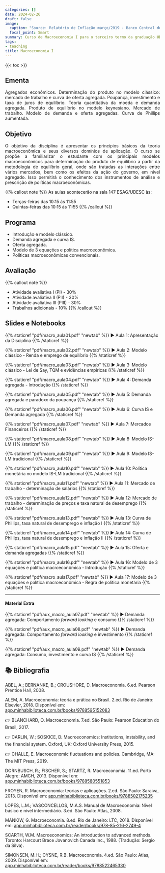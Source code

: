 ```yaml
---
categories: []
date: 2024-02-26
draft: false
image:
  caption: "Source: Relatório de Inflação março/2019 - Banco Central do Brasil"
  focal_point: Smart
summary: Curso de Macroeconomia I para o terceiro termo da graduação UDESC.
tags:
- teaching
title: Macroeconomia I
---
```


{{< toc >}}

## Ementa

<p align="justify">Agregados econômicos. Determinação do produto no modelo clássico: mercado de trabalho e curva de oferta agregada. Poupança, investimento e taxa de juros de equilíbrio. Teoria quantitativa da moeda e demanda agregada. Produto de equilíbrio no modelo keynesiano. Mercado de trabalho. Modelo de demanda e oferta agregadas. Curva de Phillips aumentada.</p>

## Objetivo

<p align="justify">O objetivo da disciplina é apresentar os princípios básicos da teoria macroeconômica e seus diversos domínios de aplicação. O curso se propõe a familiarizar o estudante com os principais modelos macroeconômicos para determinação do produto de equilíbrio a partir da metodologia de equilíbrio geral, onde são tratadas as interações entre vários mercados, bem como os efeitos da ação do governo, em nível agregado. Isso permitirá o conhecimento dos instrumentos de análise e prescrição de políticas macroeconômicas.</p>

{{% callout note %}}
As aulas acontecerão na sala 147 ESAG/UDESC às:
- Terças-feiras das 10:15 às 11:55
- Quintas-feiras das 10:15 às 11:55
{{% /callout %}}

## Programa

- Introdução e modelo clássico.
- Demanda agregada e curva IS.
- Oferta agregada.
- Modelo de 3 equações e política macroeconômica.
- Políticas macroeconômicas convencionais.

## Avaliação

{{% callout note %}}
- Atividade avaliativa I (PI) - 30%
- Atividade avaliativa II (PII) - 30%
- Atividade avaliativa III (PIII) - 30%
- Trabalhos adicionais - 10%
{{% /callout %}}

## Slides e Notebooks

{{% staticref "pdf/macro_aula01.pdf" "newtab" %}} ▶️ Aula 1: Apresentação da Disciplina {{% /staticref %}}

{{% staticref "pdf/macro_aula02.pdf" "newtab" %}} ▶️ Aula 2: Modelo clássico - Renda e emprego de equilíbrio {{% /staticref %}}

{{% staticref "pdf/macro_aula03.pdf" "newtab" %}} ▶️ Aula 3: Modelo clássico - Lei de Say, TQM e evidências empíricas {{% /staticref %}}

{{% staticref "pdf/macro_aula04.pdf" "newtab" %}} ▶️ Aula 4: Demanda agregada - Introdução {{% /staticref %}}

{{% staticref "pdf/macro_aula05.pdf" "newtab" %}} ▶️ Aula 5: Demanda agregada e paradoxo da poupança {{% /staticref %}}

{{% staticref "pdf/macro_aula06.pdf" "newtab" %}} ▶️ Aula 6: Curva IS e Demanda agregada {{% /staticref %}}

{{% staticref "pdf/macro_aula07.pdf" "newtab" %}} ▶️ Aula 7: Mercados Financeiros {{% /staticref %}}

{{% staticref "pdf/macro_aula08.pdf" "newtab" %}} ▶️ Aula 8: Modelo IS-LM {{% /staticref %}}

{{% staticref "pdf/macro_aula09.pdf" "newtab" %}} ▶️ Aula 9: Modelo IS-LM tradicional {{% /staticref %}}

{{% staticref "pdf/macro_aula10.pdf" "newtab" %}} ▶️ Aula 10: Política monetária no modelo IS-LM tradicional {{% /staticref %}}

{{% staticref "pdf/macro_aula11.pdf" "newtab" %}} ▶️ Aula 11: Mercado de trabalho - determinação de salários {{% /staticref %}}

{{% staticref "pdf/macro_aula12.pdf" "newtab" %}} ▶️ Aula 12: Mercado de trabalho - determinação de preços e taxa natural de desemprego {{% /staticref %}}

{{% staticref "pdf/macro_aula13.pdf" "newtab" %}} ▶️ Aula 13: Curva de Phillips, taxa natural de desemprego e inflação I {{% /staticref %}}

{{% staticref "pdf/macro_aula14.pdf" "newtab" %}} ▶️ Aula 14: Curva de Phillips, taxa natural de desemprego e inflação II {{% /staticref %}}

{{% staticref "pdf/macro_aula15.pdf" "newtab" %}} ▶️ Aula 15: Oferta e demanda agregadas {{% /staticref %}}

{{% staticref "pdf/macro_aula16.pdf" "newtab" %}} ▶️ Aula 16: Modelo de 3 equações e política macroeconômica - Introdução {{% /staticref %}}

{{% staticref "pdf/macro_aula17.pdf" "newtab" %}} ▶️ Aula 17: Modelo de 3 equações e política macroeconômica - Regra de política monetária {{% /staticref %}}

---
#### Material Extra

{{% staticref "pdf/aux_macro_aula07.pdf" "newtab" %}} ▶️ Demanda agregada: Comportamento _forward looking_ e consumo {{% /staticref %}}

{{% staticref "pdf/aux_macro_aula08.pdf" "newtab" %}} ▶️ Demanda agregada: Comportamento _forward looking_ e investimento {{% /staticref %}}

{{% staticref "pdf/aux_macro_aula09.pdf" "newtab" %}} ▶️ Demanda agregada: Consumo, investimento e curva IS {{% /staticref %}}

## 📚 Bibliografia
ABEL, A.; BERNANKE, B.; CROUSHORE, D. Macroeconomia. 6.ed. Pearson Prentice Hall, 2008. 

ALEM, A. Macroeconomia: teoria e prática no Brasil. 2.ed. Rio de Janeiro: Elsevier, 2018. Disponível em: [app.minhabiblioteca.com.br/books/9788595152083](https://app.minhabiblioteca.com.br/books/9788595152083)

👉 BLANCHARD, O. Macroeconomia. 7.ed. São Paulo: Pearson Education do Brasil, 2017. 

👉 CARLIN, W.; SOSKICE, D. Macroeconomics: Institutions, instability, and the financial system. Oxford, UK: Oxford University Press, 2015.

👉 CHALLE, E. Macroeconomic fluctuations and policies. Cambridge, MA: The MIT Press, 2019.

DORNBUSCH, R.; FISCHER, S.; STARTZ, R. Macroeconomia. 11.ed. Porto Alegre: AMGH, 2013. Disponível em: [app.minhabiblioteca.com.br/books/9788580551853](https://app.minhabiblioteca.com.br/books/9788580551853)

FROYEN, R. Macroeconomia: teorias e aplicações. 2.ed. São Paulo: Saraiva, 2013. Disponível em: [app.minhabiblioteca.com.br/books/9788502175235](https://app.minhabiblioteca.com.br/books/9788502175235) 

LOPES, L.M.; VASCONCELLOS, M.A.S. Manual de Macroeconomia: Nível básico e nível intermediário. 3.ed. São Paulo: Atlas, 2008.

MANKIW, G. Macroeconomia. 8.ed. Rio de Janeiro: LTC, 2018. Disponível em: [app.minhabiblioteca.com.br/reader/books/978-85-216-2749-4](https://app.minhabiblioteca.com.br/reader/books/978-85-216-2749-4/)

SCARTH, W.M. Macroeconomics: An introduction to advanced methods. Toronto: Harcourt Brace Jovanovich Canada Inc., 1988. (Tradução: Sergio da Silva).

SIMONSEN, M.H.; CYSNE, R.B. Macroeconomia. 4.ed. São Paulo: Atlas, 2009. Disponível em: [app.minhabiblioteca.com.br/reader/books/9788522465330](https://app.minhabiblioteca.com.br/reader/books/9788522465330)